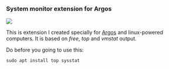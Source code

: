 <h3>System monitor extension for Argos</h3>

<img src="http://i.imgur.com/HcIqehd.png">

This is extension I created specially for [Argos](https://github.com/p-e-w/argos) and linux-powered computers.
It is based on *free*, *top* and *vmstat* output.

Do before you going to use this:

```sudo apt install top sysstat```
